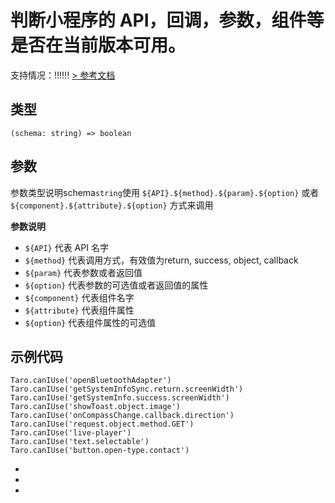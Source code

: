 # 判断小程序的 API，回调，参数，组件等是否在当前版本可用。
支持情况：!!!!!!
[> 参考文档
](https://developers.weixin.qq.com/miniprogram/dev/api/base/wx.canIUse.html)
## 类型[​](canIUse.html#类型)
```tsx
(schema: string) => boolean
```

## 参数[​](canIUse.html#参数)
参数类型说明schema`string`使用 `${API}.${method}.${param}.${option}` 或者 `${component}.${attribute}.${option}` 方式来调用

**参数说明**

- `${API}` 代表 API 名字
- `${method}` 代表调用方式，有效值为return, success, object, callback
- `${param}` 代表参数或者返回值
- `${option}` 代表参数的可选值或者返回值的属性
- `${component}` 代表组件名字
- `${attribute}` 代表组件属性
- `${option}` 代表组件属性的可选值
## 示例代码[​](canIUse.html#示例代码)
```tsx
Taro.canIUse('openBluetoothAdapter')
Taro.canIUse('getSystemInfoSync.return.screenWidth')
Taro.canIUse('getSystemInfo.success.screenWidth')
Taro.canIUse('showToast.object.image')
Taro.canIUse('onCompassChange.callback.direction')
Taro.canIUse('request.object.method.GET')
Taro.canIUse('live-player')
Taro.canIUse('text.selectable')
Taro.canIUse('button.open-type.contact')
```

- 
- 
-
